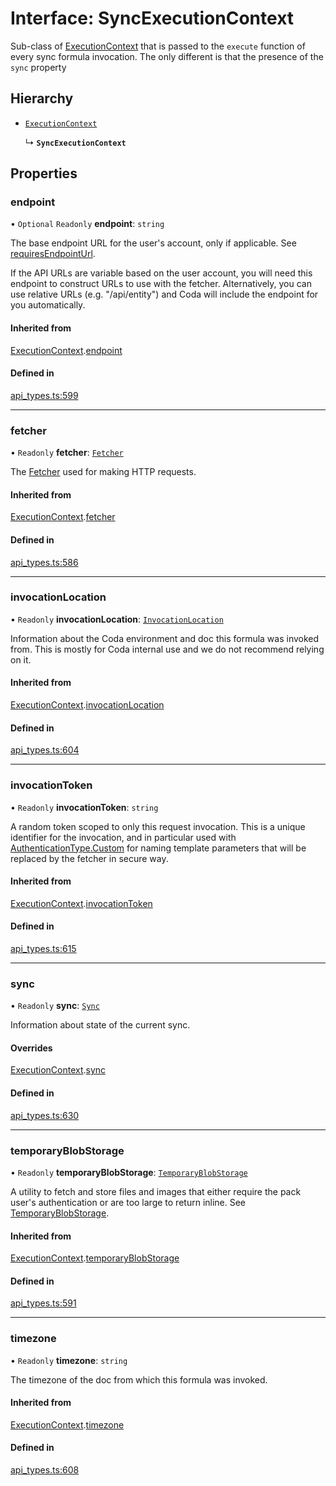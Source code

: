 # Interface: SyncExecutionContext

Sub-class of [ExecutionContext](ExecutionContext.md) that is passed to the `execute` function of every
sync formula invocation. The only different is that the presence of the `sync` property

## Hierarchy

- [`ExecutionContext`](ExecutionContext.md)

  ↳ **`SyncExecutionContext`**

## Properties

### endpoint

• `Optional` `Readonly` **endpoint**: `string`

The base endpoint URL for the user's account, only if applicable. See [requiresEndpointUrl](AWSAccessKeyAuthentication.md#requiresendpointurl).

If the API URLs are variable based on the user account, you will need this endpoint
to construct URLs to use with the fetcher. Alternatively, you can use relative URLs
(e.g. "/api/entity") and Coda will include the endpoint for you automatically.

#### Inherited from

[ExecutionContext](ExecutionContext.md).[endpoint](ExecutionContext.md#endpoint)

#### Defined in

[api_types.ts:599](https://github.com/coda/packs-sdk/blob/main/api_types.ts#L599)

___

### fetcher

• `Readonly` **fetcher**: [`Fetcher`](Fetcher.md)

The [Fetcher](Fetcher.md) used for making HTTP requests.

#### Inherited from

[ExecutionContext](ExecutionContext.md).[fetcher](ExecutionContext.md#fetcher)

#### Defined in

[api_types.ts:586](https://github.com/coda/packs-sdk/blob/main/api_types.ts#L586)

___

### invocationLocation

• `Readonly` **invocationLocation**: [`InvocationLocation`](InvocationLocation.md)

Information about the Coda environment and doc this formula was invoked from.
This is mostly for Coda internal use and we do not recommend relying on it.

#### Inherited from

[ExecutionContext](ExecutionContext.md).[invocationLocation](ExecutionContext.md#invocationlocation)

#### Defined in

[api_types.ts:604](https://github.com/coda/packs-sdk/blob/main/api_types.ts#L604)

___

### invocationToken

• `Readonly` **invocationToken**: `string`

A random token scoped to only this request invocation.
This is a unique identifier for the invocation, and in particular used with
[AuthenticationType.Custom](../enums/AuthenticationType.md#custom) for naming template parameters that will be
replaced by the fetcher in secure way.

#### Inherited from

[ExecutionContext](ExecutionContext.md).[invocationToken](ExecutionContext.md#invocationtoken)

#### Defined in

[api_types.ts:615](https://github.com/coda/packs-sdk/blob/main/api_types.ts#L615)

___

### sync

• `Readonly` **sync**: [`Sync`](Sync.md)

Information about state of the current sync.

#### Overrides

[ExecutionContext](ExecutionContext.md).[sync](ExecutionContext.md#sync)

#### Defined in

[api_types.ts:630](https://github.com/coda/packs-sdk/blob/main/api_types.ts#L630)

___

### temporaryBlobStorage

• `Readonly` **temporaryBlobStorage**: [`TemporaryBlobStorage`](TemporaryBlobStorage.md)

A utility to fetch and store files and images that either require the pack user's authentication
or are too large to return inline. See [TemporaryBlobStorage](TemporaryBlobStorage.md).

#### Inherited from

[ExecutionContext](ExecutionContext.md).[temporaryBlobStorage](ExecutionContext.md#temporaryblobstorage)

#### Defined in

[api_types.ts:591](https://github.com/coda/packs-sdk/blob/main/api_types.ts#L591)

___

### timezone

• `Readonly` **timezone**: `string`

The timezone of the doc from which this formula was invoked.

#### Inherited from

[ExecutionContext](ExecutionContext.md).[timezone](ExecutionContext.md#timezone)

#### Defined in

[api_types.ts:608](https://github.com/coda/packs-sdk/blob/main/api_types.ts#L608)
